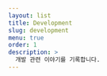 ```yaml
---
layout: list
title: Development
slug: development
menu: true
order: 1
description: >
  개발 관련 이야기를 기록합니다.
---
```

